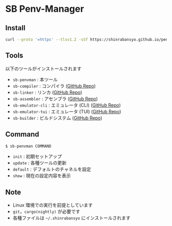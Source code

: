 # SB Penv-Manager

## Install

```sh
curl --proto '=https' --tlsv1.2 -sSf https://shinrabansyo.github.io/penv-manager/ | sh
```

## Tools

以下のツールがインストールされます

- `sb-penvman` : 本ツール
- `sb-compiler` : コンパイラ ([GitHub Repo](https://github.com/shinrabansyo/compiler))
- `sb-linker` : リンカ ([GitHub Repo](https://github.com/shinrabansyo/linker))
- `sb-assembler` : アセンブラ ([GitHub Repo](https://github.com/shinrabansyo/assembler))
- `sb-emulator-cli` : エミュレータ (CLI) ([GitHub Repo](https://github.com/shinrabansyo/emulator))
- `sb-emulator-tui` : エミュレータ (TUI) ([GitHub Repo](https://github.com/shinrabansyo/emulator))
- `sb-builder` : ビルドシステム ([GitHub Repo](https://github.com/shinrabansyo/builder))

## Command

```sh
$ sb-penvman COMMAND
```

- `init` : 初期セットアップ
- `update` : 各種ツールの更新
- `default` : デフォルトのチャネルを設定
- `show` : 現在の設定内容を表示

## Note

- Linux 環境での実行を前提としています
- `git`，`cargo(nightly)` が必要です
- 各種ファイルは `~/.shinrabansyo` にインストールされます

